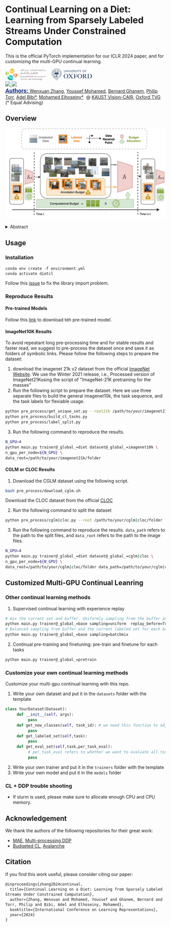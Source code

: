 # Continual Learning on a Diet: Learning from Sparsely Labeled Streams Under Constrained Computation
This is the official PyTorch implementation for our ICLR 2024 paper, and for customizing the multi-GPU continual learning.

<div style="width:40% float:center diaplay:inline">
     <img src=./doc/kaust.png width=25%/> &nbsp; &nbsp; <img src=./doc/oxford.png width=25%/>
</div>

<a target="_blank" href="https://arxiv.org/abs/2404.12766">
<img style="height:22pt" src="https://img.shields.io/badge/-Paper-red?style=flat&logo=arxiv">
</a><a target="_blank" href="https://github.com/wx-zhang/continual-learning-on-a-diet">
<img style="height:22pt" src="https://img.shields.io/badge/-Code-black?style=flat&logo=github">
<br>

<span style="color:#183385; font-size: 14pt; font-family: Roboto, Helvetica, Arial, Heveltica Neue, sans-serif">
     <b>Authors:</b> <a class="name" target="_blank" href="https://wx-zhang.github.io/">Wenxuan Zhang</a>, 
     <a class="name" target="_blank" href="https://scholar.google.com/citations?user=DtCLSdUAAAAJ&hl=en">Youssef Mohamed</a>,
     <a class="name" target="_blank" href="https://www.bernardghanem.com/">Bernard Ghanem</a>,
     <a class="name" target="_blank" href="https://www.robots.ox.ac.uk/~phst/">Philip Torr</a>,
     <a class="name" target="_blank" href="https://www.adelbibi.com/">Adel Bibi*</a>,
     <a class="name" target="_blank" href="https://www.mohamed-elhoseiny.com/">Mohamed Elhoseiny*</a>&nbsp; @ 
     <a class="btna" target="_blank" href="https://cemse.kaust.edu.sa/vision-cair/vision-cair">KAUST Vision-CAIR</a>, 
          <a class="btna" target="_blank" href="https://torrvision.com/index.html">Oxford TVG</a> &nbsp (* Equal Advising)&nbsp; 
     </span>



## Overview
![dietcl](./doc/teaser.png)

<details><summary>Abstract</summary> 

- We propose and study a realistic Continual Learning (CL) setting where learning algorithms are granted a **restricted computational** budget per time step while training. 

- We apply this setting to large-scale semi-supervised Continual Learning scenarios with **sparse label rate**. Previous proficient CL methods perform very poorly in this challenging setting. Overfitting to the sparse labeled data and insufficient computational budget are the two main culprits for such a poor performance. 

- We propose a simple but highly effective baseline, **DietCL**, which utilizes both unlabeled and labeled data jointly. DietCL meticulously allocates computational budget for both types of data. 

- We **validate our baseline, at scale**, on several datasets, e.g., CLOC, ImageNet10K, and CGLM, under constraint budget setup. DietCL outperforms, by a large margin, all existing supervised CL algorithms as well as more recent continual semi-supervised methods. Our extensive analysis and ablations demonstrate that DietCL is stable under a full spectrum of label sparsity, computational budget and various other ablations.

</details>


## Usage

### Installation
```
conda env create -f environment.yml
conda activate dietcl
``` 
Follow this [issue](https://github.com/rwightman/pytorch-image-models/issues/420#issuecomment-776459842) to fix the library import problem.  


### Reproduce Results

#### Pre-trained Models
Follow this [link](https://github.com/facebookresearch/mae/issues/8) to download teh pre-trained model.

#### ImageNet10K Results
To avoid repeatant long pre-processing time and for stable results and faster read, we suggest to pre-process the dataset once and save it as folders of symbolic links. Please follow the following steps to prepare the dataset:
1. download the imagenet 21k v2 dataset from the official [ImageNet Website](https://www.image-net.org/download-images.php). We use the Winter 2021 release, i.e., Processed version of ImageNet21Kusing the script of "ImageNet-21K pretraining for the masses"
2. Run the following script to prepare the dataset. Here we use three separate files to build the general imagenet10k, the task sequence, and the task labels for flexiable usage. 
```bash
python pre_process/get_unique_set.py --root21k /path/to/your/imagenet21k/folder
python pre_process/build_cl_tasks.py 
python pre_process/label_split.py
```
3. Run the following command to reproduce the results. 
```bash
N_GPU=4
python main.py trainer@_global_=diet dataset@_global_=imagenet10k \
n_gpu_per_node=${N_GPU} \
data_root=/path/to/your/imagenet21k/folder
```

#### CGLM or CLOC Results
1. Download the CGLM dataset using the following script. 
```bash
bash pre_process/download_cglm.sh
```  
Download the CLOC dataset from the official [CLOC](https://github.com/IntelLabs/continuallearning/tree/main/CLOC)

2. Run the following command to split the dataset
```bash
python pre_process/cglm|cloc.py --root /path/to/your/cglm|cloc/folder
```
3. Run the following command to reproduce the results. 
`data_path` refers to the path to the split files, and `data_root` refers to the path to the image files. 
```bash
N_GPU=4
python main.py trainer@_global_=diet dataset@_global_=cglm|cloc \
n_gpu_per_node=${N_GPU} \
data_root=/path/to/your/cglm|cloc/folder data_path=/path/to/your/cglm|cloc/split/file/folder
```

## Customized Multi-GPU Continual Leanring
### Other continual learning methods 
1. Supervised continual learning with experience replay 
```bash
# mix the current set and buffer. Uniformly sampling from the buffer and current task 
python main.py trainer@_global_=base sampling=uniform  replay_before=True 
# Balanced sampling from buffer and the current labeled set for each batch.
python main.py trainer@_global_=base sampling=batchmix 
```

2. Continual pre-training and finetuning: pre-train and finetune for each tasks 
```bash
python main.py trainer@_global_=pretrain
```

### Customize your own continual learning methods
Customize your multi-gpu continual learning with this repo. 
1. Write your own dataset and put it in the `datasets` folder with the template 
```python
class YourDataset(Dataset):
     def __init__(self, args):
          pass
     def get_new_classes(self, task_id): # we need this function to adjust the classification head for the model
          pass
     def get_labeled_set(self,task):
          pass
     def get_eval_set(self,task,per_task_eval):
          # per_task_eval refers to whether we want to evaluate all tasks at once (for efficiency purpose) or evaluate each task separately.
          pass
```
2. Write your own trainer and put it in the `trainers` folder with the template 
3. Write your own model and put it in the `models` folder 

### CL + DDP trouble shooting
-  If slurm is used, please make sure to allocate enough CPU and CPU memory.

## Acknowledgement
We thank the authors of the following repositories for their great work:
- [MAE](https://github.com/facebookresearch/mae), [Multi-processing DDP](https://github.com/pytorch/examples/tree/main/imagenet)
- [Budgeted CL](https://github.com/drimpossible/BudgetCL), [Avalanche](https://github.com/ContinualAI/avalanche)
## Citation
If you find this work useful, please consider citing our paper:
```
@inproceedings{zhang2024continual,
  title={Continual Learning on a Diet: Learning from Sparsely Labeled Streams Under Constrained Computation},
  author={Zhang, Wenxuan and Mohamed, Youssef and Ghanem, Bernard and Torr, Philip and Bibi, Adel and Elhoseiny, Mohamed},
  booktitle={International Conference on Learning Representations},
  year={2024}
}
```